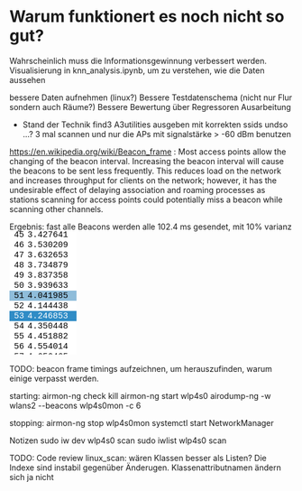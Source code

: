 # Warum funktionert es noch nicht so gut?
Wahrscheinlich muss die Informationsgewinnung verbessert werden.
Visualisierung in knn_analysis.ipynb, um zu verstehen, wie die Daten aussehen




bessere Daten aufnehmen (linux?)
Bessere Testdatenschema (nicht nur Flur sondern auch Räume?)
Bessere Bewertung über Regressoren
Ausarbeitung
- Stand der Technik find3
A3utilities ausgeben mit korrekten ssids undso
...?
3 mal scannen und nur die APs mit signalstärke > -60 dBm benutzen


https://en.wikipedia.org/wiki/Beacon_frame :
Most access points allow the changing of the beacon interval. Increasing the beacon interval will cause the beacons to be sent less frequently. This reduces load on the network and increases throughput for clients on the network; however, it has the undesirable effect of delaying association and roaming processes as stations scanning for access points could potentially miss a beacon while scanning other channels.

Ergebnis: fast alle Beacons werden alle 102.4 ms gesendet, mit 10% varianz
![Alt text](image.png)


TODO:
beacon frame timings aufzeichnen, um herauszufinden, warum einige verpasst werden.

starting:
airmon-ng check kill
airmon-ng start wlp4s0
airodump-ng -w wlans2 --beacons wlp4s0mon -c 6

stopping:
airmon-ng stop wlp4s0mon
systemctl start NetworkManager


Notizen
sudo iw dev wlp4s0 scan
sudo iwlist wlp4s0 scan

TODO: Code review linux_scan: wären Klassen besser als Listen? Die Indexe sind instabil gegenüber Änderugen. Klassenattributnamen ändern sich ja nicht